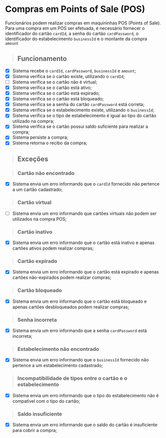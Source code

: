 # Compras em Points of Sale (POS)

Funcionários podem realizar compras em maquininhas POS (Points of Sale). Para uma compra em um POS ser efetuada, é necessário fornecer o identificador do cartão `cardId`, a senha do cartão `cardPassword`, o identificador do estabelecimento `businessId` e o montante da compra `amount`

> ## Funcionamento

- [x] Sistema recebe o `cardId`, `cardPassword`, `businessId` e `amount`;
- [x] Sistema verifica se o cartão existe, utilizando o `cardId`;
- [ ] Sistema verifica se o cartão não é virtual;
- [x] Sistema verifica se o cartão está ativo;
- [x] Sistema verifica se o cartão está expirado;
- [x] Sistema verifica se o cartão está bloqueado;
- [x] Sistema verifica se a senha do cartão `cardPassword` está correta;
- [x] Sistema verifica se o estabelecimento existe, utilizando o `businessId`;
- [x] Sistema verifica se o tipo de estabelecimento é igual ao tipo do cartão utilizado na compra;
- [x] Sistema verifica se o cartão possui saldo suficiente para realizar a compra;
- [x] Sistema persiste a compra;
- [x] Sistema retorna o recibo da compra;

> ## Exceções

> ### Cartão não encontrado

- [x] Sistema envia um erro informando que o `cardId` fornecido não pertence a um cartão cadastrado;

> ### Cartão virtual

- [ ] Sistema envia um erro informando que cartões virtuais não podem ser utilizados na compra POS;

> ### Cartão inativo

- [x] Sistema envia um erro informando que o cartão está inativo e apenas cartões ativos podem realizar compras;

> ### Cartão expirado

- [x] Sistema envia um erro informando que o cartão está expirado e apenas cartões não-expirados podem realizar compras;

> ### Cartão bloqueado

- [x] Sistema envia um erro informando que o cartão está bloqueado e apenas cartões desbloqueados podem realizar compras;

> ### Senha incorreta

- [x] Sistema envia um erro informando que a senha `cardPassword` está incorreta;

> ### Estabelecimento não encontrado

- [x] Sistema envia um erro informando que o `businessId` fornecido não pertence a um estabelecimento cadastrado;

> ### Incompatibilidade de tipos entre o cartão e o estabelecimento

- [x] Sistema envia um erro informando que o tipo do estabelecimento não é compatível com o tipo do cartão;

> ### Saldo insuficiente

- [x] Sistema envia um erro informando que o saldo do cartão é insuficiente para cobrir a compra;
